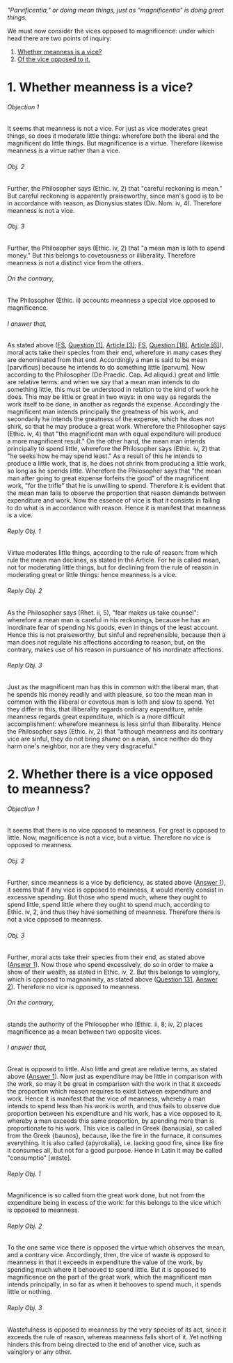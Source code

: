 *"Parvificentia," or doing mean things, just as "magnificentia" is doing great things.* 

We must now consider the vices opposed to magnificence: under which head there are two points of inquiry:  

1. [ Whether meanness is a vice?](#1.%20Whether%20meanness%20is%20a%20vice?)
2. [ Of the vice opposed to it.](#2.%20Whether%20there%20is%20a%20vice%20opposed%20to%20meanness?)



# 1. Whether meanness is a vice? 

###### Objection 1
It seems that meanness is not a vice. For just as vice moderates great things, so does it moderate little things: wherefore both the liberal and the magnificent do little things. But magnificence is a virtue. Therefore likewise meanness is a virtue rather than a vice.  

###### Obj. 2
Further, the Philosopher says (Ethic. iv, 2) that "careful reckoning is mean." But careful reckoning is apparently praiseworthy, since man's good is to be in accordance with reason, as Dionysius states (Div. Nom. iv, 4). Therefore meanness is not a vice.  

###### Obj. 3
Further, the Philosopher says (Ethic. iv, 2) that "a mean man is loth to spend money." But this belongs to covetousness or illiberality. Therefore meanness is not a distinct vice from the others.  

###### On the contrary,
The Philosopher (Ethic. ii) accounts meanness a special vice opposed to magnificence.  

###### I answer that,
As stated above ([FS](../FS.html), [Question \[1\]](../FS/FS001.html#FSQ1OUTP1), [Article \[3\]](../FS/FS001.html#FSQ1A3THEP1); [FS](../FS.html), [Question \[18\]](../FS/FS018.html#FSQ18OUTP1), [Article \[6\]](../FS/FS018.html#FSQ18A6THEP1)), moral acts take their species from their end, wherefore in many cases they are denominated from that end. Accordingly a man is said to be mean \[parvificus\] because he intends to do something little \[parvum\]. Now according to the Philosopher (De Praedic. Cap. Ad aliquid.) great and little are relative terms: and when we say that a mean man intends to do something little, this must be understood in relation to the kind of work he does. This may be little or great in two ways: in one way as regards the work itself to be done, in another as regards the expense. Accordingly the magnificent man intends principally the greatness of his work, and secondarily he intends the greatness of the expense, which he does not shirk, so that he may produce a great work. Wherefore the Philosopher says (Ethic. iv, 4) that "the magnificent man with equal expenditure will produce a more magnificent result." On the other hand, the mean man intends principally to spend little, wherefore the Philosopher says (Ethic. iv, 2) that "he seeks how he may spend least." As a result of this he intends to produce a little work, that is, he does not shrink from producing a little work, so long as he spends little. Wherefore the Philosopher says that "the mean man after going to great expense forfeits the good" of the magnificent work, "for the trifle" that he is unwilling to spend. Therefore it is evident that the mean man fails to observe the proportion that reason demands between expenditure and work. Now the essence of vice is that it consists in failing to do what is in accordance with reason. Hence it is manifest that meanness is a vice.  

###### Reply Obj. 1
Virtue moderates little things, according to the rule of reason: from which rule the mean man declines, as stated in the Article. For he is called mean, not for moderating little things, but for declining from the rule of reason in moderating great or little things: hence meanness is a vice.  

###### Reply Obj. 2
As the Philosopher says (Rhet. ii, 5), "fear makes us take counsel": wherefore a mean man is careful in his reckonings, because he has an inordinate fear of spending his goods, even in things of the least account. Hence this is not praiseworthy, but sinful and reprehensible, because then a man does not regulate his affections according to reason, but, on the contrary, makes use of his reason in pursuance of his inordinate affections.  

###### Reply Obj. 3
Just as the magnificent man has this in common with the liberal man, that he spends his money readily and with pleasure, so too the mean man in common with the illiberal or covetous man is loth and slow to spend. Yet they differ in this, that illiberality regards ordinary expenditure, while meanness regards great expenditure, which is a more difficult accomplishment: wherefore meanness is less sinful than illiberality. Hence the Philosopher says (Ethic. iv, 2) that "although meanness and its contrary vice are sinful, they do not bring shame on a man, since neither do they harm one's neighbor, nor are they very disgraceful."  

# 2. Whether there is a vice opposed to meanness? 

###### Objection 1
It seems that there is no vice opposed to meanness. For great is opposed to little. Now, magnificence is not a vice, but a virtue. Therefore no vice is opposed to meanness.  

###### Obj. 2
Further, since meanness is a vice by deficiency, as stated above ([Answer 1](#1.%20Whether%20meanness%20is%20a%20vice?%20)), it seems that if any vice is opposed to meanness, it would merely consist in excessive spending. But those who spend much, where they ought to spend little, spend little where they ought to spend much, according to Ethic. iv, 2, and thus they have something of meanness. Therefore there is not a vice opposed to meanness.  

###### Obj. 3
Further, moral acts take their species from their end, as stated above ([Answer 1](#1.%20Whether%20meanness%20is%20a%20vice?%20)). Now those who spend excessively, do so in order to make a show of their wealth, as stated in Ethic. iv, 2. But this belongs to vainglory, which is opposed to magnanimity, as stated above ([Question 131](131.%20Ambition.md), [Answer 2](131.%20Ambition.md#2.%20Whether%20ambition%20is%20opposed%20to%20magnanimity%20by%20excess?%20)). Therefore no vice is opposed to meanness.

###### On the contrary,
stands the authority of the Philosopher who (Ethic. ii, 8; iv, 2) places magnificence as a mean between two opposite vices.  

###### I answer that,
Great is opposed to little. Also little and great are relative terms, as stated above ([Answer 1](#1.%20Whether%20meanness%20is%20a%20vice?%20)). Now just as expenditure may be little in comparison with the work, so may it be great in comparison with the work in that it exceeds the proportion which reason requires to exist between expenditure and work. Hence it is manifest that the vice of meanness, whereby a man intends to spend less than his work is worth, and thus fails to observe due proportion between his expenditure and his work, has a vice opposed to it, whereby a man exceeds this same proportion, by spending more than is proportionate to his work. This vice is called in Greek {banausia}, so called from the Greek {baunos}, because, like the fire in the furnace, it consumes everything. It is also called {apyrokalia}, i.e. lacking good fire, since like fire it consumes all, but not for a good purpose. Hence in Latin it may be called "consumptio" \[waste\].  

###### Reply Obj. 1
Magnificence is so called from the great work done, but not from the expenditure being in excess of the work: for this belongs to the vice which is opposed to meanness.  

###### Reply Obj. 2
To the one same vice there is opposed the virtue which observes the mean, and a contrary vice. Accordingly, then, the vice of waste is opposed to meanness in that it exceeds in expenditure the value of the work, by spending much where it behooved to spend little. But it is opposed to magnificence on the part of the great work, which the magnificent man intends principally, in so far as when it behooves to spend much, it spends little or nothing.  

###### Reply Obj. 3
Wastefulness is opposed to meanness by the very species of its act, since it exceeds the rule of reason, whereas meanness falls short of it. Yet nothing hinders this from being directed to the end of another vice, such as vainglory or any other.